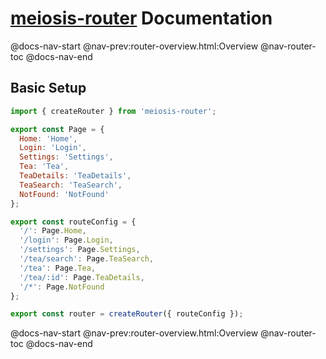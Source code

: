 # [meiosis-router](https://meiosis.js.org/router) Documentation

@docs-nav-start
@nav-prev:router-overview.html:Overview
@nav-router-toc
@docs-nav-end

## Basic Setup

```js
import { createRouter } from 'meiosis-router';

export const Page = {
  Home: 'Home',
  Login: 'Login',
  Settings: 'Settings',
  Tea: 'Tea',
  TeaDetails: 'TeaDetails',
  TeaSearch: 'TeaSearch',
  NotFound: 'NotFound'
};

export const routeConfig = {
  '/': Page.Home,
  '/login': Page.Login,
  '/settings': Page.Settings,
  '/tea/search': Page.TeaSearch,
  '/tea': Page.Tea,
  '/tea/:id': Page.TeaDetails,
  '/*': Page.NotFound
};

export const router = createRouter({ routeConfig });
```

@docs-nav-start
@nav-prev:router-overview.html:Overview
@nav-router-toc
@docs-nav-end

